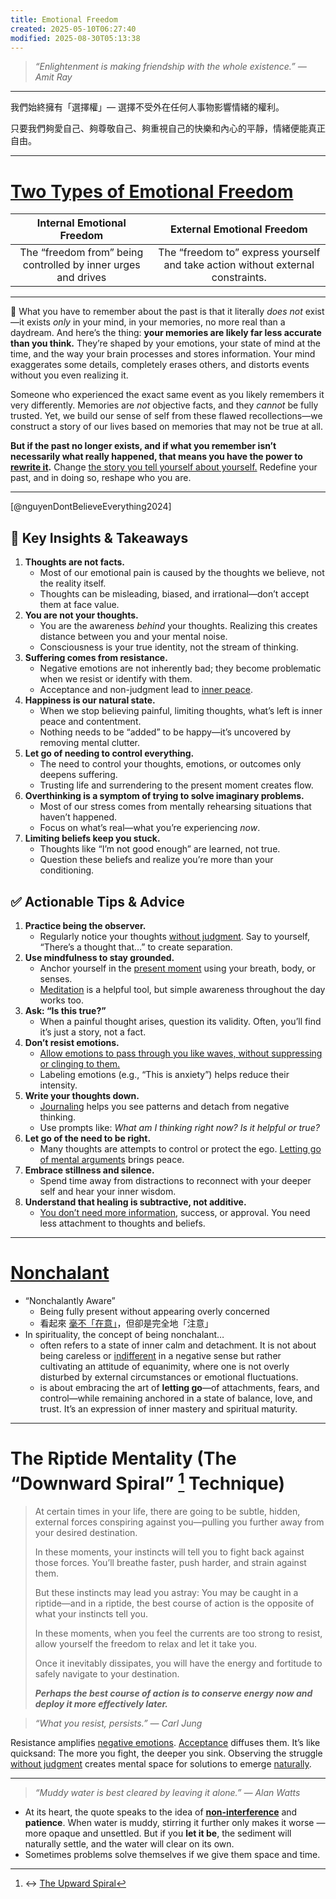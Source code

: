 ```yaml
---
title: Emotional Freedom
created: 2025-05-10T06:27:40
modified: 2025-08-30T05:13:38
---
```


> _“Enlightenment is making friendship with the whole existence.” — Amit Ray_

---

我們始終擁有「選擇權」— 選擇不受外在任何人事物影響情緒的權利。

只要我們夠愛自己、夠尊敬自己、夠重視自己的快樂和內心的平靜，情緒便能真正自由。

---

# [Two Types of Emotional Freedom](https://chengweihu.com/emotional-freedom/)

| Internal Emotional Freedom | External Emotional Freedom |
| :---: | :---: |
| The “freedom from” being controlled by inner urges and drives | The “freedom to” express yourself and take action without external constraints. |

---

📌 What you have to remember about the past is that it literally _does not_ exist—it exists _only_ in your mind, in your memories, no more real than a daydream. And here’s the thing: **your memories are likely far less accurate than you think.** They’re shaped by your emotions, your state of mind at the time, and the way your brain processes and stores information. Your mind exaggerates some details, completely erases others, and distorts events without you even realizing it.

Someone who experienced the exact same event as you likely remembers it very differently. Memories are _not_ objective facts, and they _cannot_ be fully trusted. Yet, we build our sense of self from these flawed recollections—we construct a story of our lives based on memories that may not be true at all.

**But if the past no longer exists, and if what you remember isn’t necessarily what really happened, that means you have the power to [rewrite it](a-true-transformation-begins-with-a-mental-shift.md).** Change [the story you tell yourself about yourself.](be-careful-how-you-are-talking-to-yourself.md) Redefine your past, and in doing so, reshape who you are.

---

[@nguyenDontBelieveEverything2024]

## 🔑 Key Insights & Takeaways

1. **Thoughts are not facts.**
	* Most of our emotional pain is caused by the thoughts we believe, not the reality itself.
	* Thoughts can be misleading, biased, and irrational—don’t accept them at face value.
2. **You are not your thoughts.**
	* You are the awareness _behind_ your thoughts. Realizing this creates distance between you and your mental noise.
	* Consciousness is your true identity, not the stream of thinking.
3. **Suffering comes from resistance.**
	* Negative emotions are not inherently bad; they become problematic when we resist or identify with them.
	* Acceptance and non-judgment lead to [inner peace](Peace%20from%20mind.md).
4. **Happiness is our natural state.**
	* When we stop believing painful, limiting thoughts, what’s left is inner peace and contentment.
	* Nothing needs to be “added” to be happy—it’s uncovered by removing mental clutter.
5. **Let go of needing to control everything.**
	* The need to control your thoughts, emotions, or outcomes only deepens suffering.
	* Trusting life and surrendering to the present moment creates flow.
6. **Overthinking is a symptom of trying to solve imaginary problems.**
	* Most of our stress comes from mentally rehearsing situations that haven’t happened.
	* Focus on what’s real—what you’re experiencing _now_.
7. **Limiting beliefs keep you stuck.**
	* Thoughts like “I’m not good enough” are learned, not true.
	* Question these beliefs and realize you’re more than your conditioning.

## ✅ Actionable Tips & Advice

1. **Practice being the observer.**
	* Regularly notice your thoughts [without judgment](Dispel%20your%20narratives.md). Say to yourself, “There’s a thought that…” to create separation.
2. **Use mindfulness to stay grounded.**
	* Anchor yourself in the [present moment](live-in-the-present.md) using your breath, body, or senses.
	* [Meditation](meditation.md) is a helpful tool, but simple awareness throughout the day works too.
3. **Ask: “Is this true?”**
	* When a painful thought arises, question its validity. Often, you’ll find it’s just a story, not a fact.
4. **Don’t resist emotions.**
	* [Allow emotions to pass through you like waves, without suppressing or clinging to them.](Acceptance%20and%20Commitment%20Therapy.md)
	* Labeling emotions (e.g., “This is anxiety”) helps reduce their intensity.
5. **Write your thoughts down.**
	* [Journaling](__temp__journaling.md) helps you see patterns and detach from negative thinking.
	* Use prompts like: _What am I thinking right now? Is it helpful or true?_
6. **Let go of the need to be right.**
	* Many thoughts are attempts to control or protect the ego. [Letting go of mental arguments](Dispel%20your%20narratives.md) brings peace.
7. **Embrace stillness and silence.**
	* Spend time away from distractions to reconnect with your deeper self and hear your inner wisdom.
8. **Understand that healing is subtractive, not additive.**
	* [You don’t need more information](Information%20Overwhelm.md), success, or approval. You need less attachment to thoughts and beliefs.

---

# [Nonchalant](https://dictionary.cambridge.org/dictionary/english-chinese-traditional/nonchalant)

* “Nonchalantly Aware”
	* Being fully present without appearing overly concerned
	* 看起來 [毫不「在意」](Not%20caring%20lets%20us%20perform%20better.md)，但卻是完全地「注意」
* In spirituality, the concept of being nonchalant…
	* often refers to a state of inner calm and detachment. It is not about being careless or [indifferent](Have%20the%20courage%20to%20do%20the%20right%20things.md) in a negative sense but rather cultivating an attitude of equanimity, where one is not overly disturbed by external circumstances or emotional fluctuations.
	* is about embracing the art of **letting go**—of attachments, fears, and control—while remaining anchored in a state of balance, love, and trust. It’s an expression of inner mastery and spiritual maturity.

---

# The Riptide Mentality (The “Downward Spiral” [^1] Technique)

> At certain times in your life, there are going to be subtle, hidden, external forces conspiring against you—pulling you further away from your desired destination.
>
> In these moments, your instincts will tell you to fight back against those forces. You’ll breathe faster, push harder, and strain against them.
>
> But these instincts may lead you astray: You may be caught in a riptide—and in a riptide, the best course of action is the opposite of what your instincts tell you.
>
> In these moments, when you feel the currents are too strong to resist, allow yourself the freedom to relax and let it take you.
>
> Once it inevitably dissipates, you will have the energy and fortitude to safely navigate to your destination.
>
> _**Perhaps the best course of action is to conserve energy now and deploy it more effectively later.**_

> _“What you resist, persists.” — Carl Jung_

Resistance amplifies [negative emotions](What%20to%20do%20when%20you%20have%20negative%20thoughts%20or%20emotions.md). [Acceptance](Acceptance%20and%20Commitment%20Therapy.md) diffuses them. It’s like quicksand: The more you fight, the deeper you sink. Observing the struggle [without judgment](Dispel%20your%20narratives.md) creates mental space for solutions to emerge [naturally](wu-wei.md).

---

> _“Muddy water is best cleared by leaving it alone.” — Alan Watts_

* At its heart, the quote speaks to the idea of **[non-interference](wu-wei.md)** and **patience**. When water is muddy, stirring it further only makes it worse — more opaque and unsettled. But if you **let it be**, the sediment will naturally settle, and the water will clear on its own.
* Sometimes problems solve themselves if we give them space and time.

[^1]: ↔ [The Upward Spiral](https://sketchplanations.com/the-upward-spiral)
